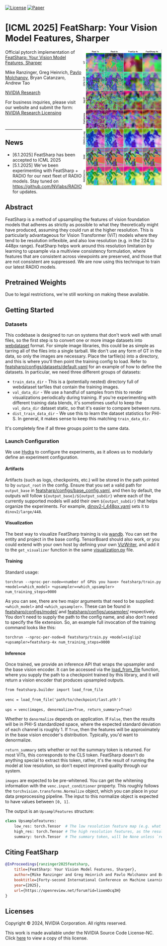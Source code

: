 [![License](https://img.shields.io/badge/license-NSCLv2-blue.svg)](LICENSE)
[![Paper](https://img.shields.io/badge/FeatSharp-ICML.2025-blue.svg)](https://openreview.net/pdf?id=lioemOcq3H)


# [ICML 2025] FeatSharp: Your Vision Model Features, Sharper

<!-- <div align="left"> -->
<img src="assets/featsharp_teaser.jpg" width="256" align="right">
<!-- </div> -->

Official pytorch implementation of [FeatSharp: Your Vision Model Features, Sharper](https://openreview.net/pdf?id=lioemOcq3H)

Mike Ranzinger, Greg Heinrich, [Pavlo Molchanov](https://www.pmolchanov.com/), Bryan Catanzaro, Andrew Tao

[NVIDIA Research](https://www.nvidia.com/en-us/research/)

For business inquiries, please visit our website and submit the form: [NVIDIA Research Licensing](https://www.nvidia.com/en-us/research/inquiries/)

<br clear="left"/>

---

## News

- [6.1.2025] FeatSharp has been accepted to ICML 2025
- [5.1.2025] We've been experimenting with FeatSharp + RADIO for our next fleet of RADIO models. Stay tuned on https://github.com/NVlabs/RADIO for updates.

## Abstract

FeatSharp is a method of upsampling the features of vision foundation models that adheres as strictly as possible to what they theoretically might have produced, assuming they could run at the higher resolution. This is particularly advantageous for Vision Transformer (ViT) models where they tend to be resolution inflexible, and also low resolution (e.g. in the 224 to 448px range). FeatSharp helps work around this resolution limitation by learning to upsample via a multiview consistency formulation, where features that are consistent across viewpoints are preserved, and those that are not consistent are suppressed. We are now using this technique to train our latest RADIO models.

## Pretrained Weights

Due to legal restrictions, we're still working on making these available.

## Getting Started

### Datasets

This codebase is designed to run on systems that don't work well with small files, so the first step is to convert one or more image datasets into [webdataset](https://rom1504.github.io/webdataset/) format. For simple image libraries, this could be as simple as tarring all of the files into a single tarball. We don't use any form of GT in the data, so only the images are necessary. Place the tarfile(s) into a directory, and this is where you'll then point the training config to load. Refer to [featsharp/configs/datasets/default.yaml](featsharp/configs/datasets/default.yaml) for an example of how to define the datasets. In particular, we need three different groups of datasets:

- `train_data_dir` - This is a (potentially nested) directory full of webdataset tarfiles that contain the training images.
- `val_data_dir` - We use a handful of samples from this to render visualizations periodically during training. If you're experimenting with different training data blends, it's sometimes useful to keep the `val_data_dir` dataset static, so that it's easier to compare between runs.
- `dist_train_data_dir` - We use this to learn the dataset statistics for PHI-S. In general, it makes sense to keep this matching `train_data_dir`.

It's completely fine if all three groups point to the same data.

### Launch Configuration

We use [Hydra](https://hydra.cc/) to configure the experiments, as it allows us to modularly define an experiment configuration.

#### Artifacts

Artifacts (such as logs, checkpoints, etc.) will be stored in the path pointed to by `output_root` in the config. Ensure that you set a valid path for `output_base` in [featsharp/configs/base_config.yaml](featsharp/configs/base_config.yaml), and then by default, the outputs will follow `${output_base}/${output_subdir}` where each of the currently supported models will add their own `${output_subdir}` that helps organize the experiments. For example, [dinov2-l_448px.yaml](featsharp/configs/model/dinov2-l_448px.yaml) sets it to `dinov2/large/448`.

#### Visualization

The best way to visualize FeatSharp training is via [wandb](www.wandb.ai). You can set the entity and project in the base config. TensorBoard should also work, or you could extend with your own host by defining your own [VizWriter](featsharp/visualization.py), and add it to the `get_visualizer` function in the same [visualization.py](featsharp/visualization.py) file.

#### Training

Standard usage:
```
torchrun --nproc-per-node=<number of GPUs you have> featsharp/train.py +model=<which_model> +upsampler=<which_upsampler> num_training_steps=9000
```

As you can see, there are two major arguments that need to be supplied: `<which_model>` and `<which_upsampler>`. These can be found in [featsharp/configs/model/](featsharp/configs/model/) and [featsharp/configs/upsampler/](featsharp/configs/upsampler/) respectively. You don't need to supply the path to the config name, and also don't need to specify the file extension. So, an example full invocation of the training command looks like this:

```
torchrun --nproc-per-node=8 featsharp/train.py +model=siglip2 +upsampler=featsharp-4x num_training_steps=9000
```

#### Inference

Once trained, we provide an inference API that wraps the upsampler and the base vision encoder. It can be accessed via the [load_from_file](featsharp/builder.py#:~:text=load_from_file) function, where you supply the path to a checkpoint trained by this library, and it will return a vision encoder that produces upsampled outputs.

```
from featsharp.builder import load_from_file

venc = load_from_file('path/to/checkpoint/last.pth')

ups = venc(images, denormalize=True, return_summary=True)
```

Whether to `denormalize` depends on application. If `False`, then the results will be in PHI-S standardized space, where the expected standard deviation of each channel is roughly 1. If `True`, then the features will be approximately in the base vision encoder's distribution. Typically, you'd want to denormalize.

`return_summary` sets whether or not the summary token is returned. For most ViTs, this corresponds to the CLS token. FeatSharp doesn't do anything special to extract this token, rather, it's the result of running the model at low resolution, so don't expect improved quality through our system.

`images` are expected to be pre-whitened. You can get the whitening information with the `venc.input_conditioner` property. This roughly follows the `torchvision.transforms.Normalize` object, which you can place in your data preprocessing pipeline. The input to this normalize object is expected to have values between `[0, 1]`.

The output is an `UpsamplFeatures` structure:
```Python
class UpsampleFeatures:
    low_res: torch.Tensor  # The low resolution feature map (e.g. what the base featurizer produces), in BCHW format
    high_res: torch.Tensor # The high resolution features, as the result of feature upsampling, in BCHW format
    summary: torch.Tensor  # The summary token, will be None unless `return_summary` is set, in BC format
```

## Citing FeatSharp

```bibtex
@InProceedings{ranzinger2025featsharp,
    title={FeatSharp: Your Vision Model Features, Sharper},
    author={Mike Ranzinger and Greg Heinrich and Pavlo Molchanov and Bryan Catanzaro and Andrew Tao},
    booktitle={Forty-second International Conference on Machine Learning},
    year={2025},
    url={https://openreview.net/forum?id=lioemOcq3H}
}
```

## Licenses

Copyright © 2024, NVIDIA Corporation. All rights reserved.

This work is made available under the NVIDIA Source Code License-NC. Click [here](LICENSE) to view a copy of this license.
